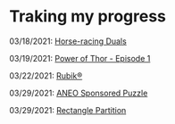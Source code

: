 # Traking my progress

03/18/2021: [Horse-racing Duals](./horse-racing-duals.kt)

03/19/2021: [Power of Thor - Episode 1](./power-of-thor-01.kt)

03/22/2021: [Rubik®](./rubik.kt)

03/29/2021: [ANEO Sponsored Puzzle](./aneo-sponsored-puzzle.kt)

03/29/2021: [Rectangle Partition](./rectangle-partition.kt)
